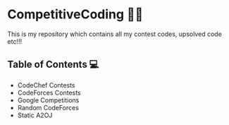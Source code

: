 # CompetitiveCoding 👨‍💻
This is my repository which contains all my contest codes, upsolved code etc!!!

## Table of Contents 💻
* CodeChef Contests
* CodeForces Contests
* Google Competitions 
* Random CodeForces 
* Static A2OJ
